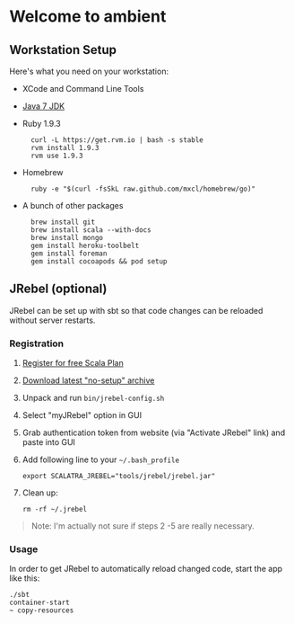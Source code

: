# Welcome to ambient

## Workstation Setup

Here's what you need on your workstation:

* XCode and Command Line Tools
* [Java 7 JDK](http://download.oracle.com/otn-pub/java/jdk/7u11-b21/jdk-7u11-macosx-x64.dmg)
* Ruby 1.9.3

        curl -L https://get.rvm.io | bash -s stable
        rvm install 1.9.3
        rvm use 1.9.3

* Homebrew
        
        ruby -e "$(curl -fsSkL raw.github.com/mxcl/homebrew/go)"

* A bunch of other packages

        brew install git
        brew install scala --with-docs
        brew install mongo
        gem install heroku-toolbelt
        gem install foreman
        gem install cocoapods && pod setup


## JRebel (optional)

JRebel can be set up with sbt so that code changes can be reloaded without server restarts.

### Registration

1.  [Register for free Scala Plan](https://my.jrebel.com/plans/)
2.  [Download latest "no-setup" archive](http://zeroturnaround.com/software/jrebel/download/prev-releases/)
3.  Unpack and run `bin/jrebel-config.sh`
4.  Select "myJRebel" option in GUI
5.  Grab authentication token from website (via "Activate JRebel" link) and paste into GUI
6.  Add following line to your `~/.bash_profile`
        
        export SCALATRA_JREBEL="tools/jrebel/jrebel.jar"

7.  Clean up:

        rm -rf ~/.jrebel

> Note: I'm actually not sure if steps 2 -5 are really necessary.

### Usage

In order to get JRebel to automatically reload changed code, start the app like this:

    ./sbt
    container-start
    ~ copy-resources
